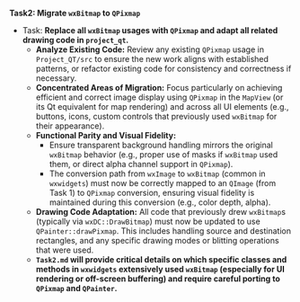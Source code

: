 **Task2: Migrate `wxBitmap` to `QPixmap`**
- Task: **Replace all `wxBitmap` usages with `QPixmap` and adapt all related drawing code in `project_qt`.**
    - **Analyze Existing Code:** Review any existing `QPixmap` usage in `Project_QT/src` to ensure the new work aligns with established patterns, or refactor existing code for consistency and correctness if necessary.
    - **Concentrated Areas of Migration:** Focus particularly on achieving efficient and correct image display using `QPixmap` in the `MapView` (or its Qt equivalent for map rendering) and across all UI elements (e.g., buttons, icons, custom controls that previously used `wxBitmap` for their appearance).
    - **Functional Parity and Visual Fidelity:**
        -   Ensure transparent background handling mirrors the original `wxBitmap` behavior (e.g., proper use of masks if `wxBitmap` used them, or direct alpha channel support in `QPixmap`).
        -   The conversion path from `wxImage` to `wxBitmap` (common in `wxwidgets`) must now be correctly mapped to an `QImage` (from Task 1) to `QPixmap` conversion, ensuring visual fidelity is maintained during this conversion (e.g., color depth, alpha).
    - **Drawing Code Adaptation:** All code that previously drew `wxBitmap`s (typically via `wxDC::DrawBitmap`) must now be updated to use `QPainter::drawPixmap`. This includes handling source and destination rectangles, and any specific drawing modes or blitting operations that were used.
    - **`Task2.md` will provide critical details on which specific classes and methods in `wxwidgets` extensively used `wxBitmap` (especially for UI rendering or off-screen buffering) and require careful porting to `QPixmap` and `QPainter`.**
